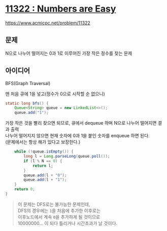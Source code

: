 # [11322 : Numbers are Easy](https://www.acmicpc.net/problem/11322)
https://www.acmicpc.net/problem/11322

## 문제
N으로 나누어 떨어지는 0과 1로 이루어진 가장 작은 정수를 찾는 문제

## 아이디어
BFS(Graph Traversal)

맨 처음 큐에 1을 넣고(정수가 0으로 시작할 순 없으니)
```java
static long bfs() {
    Queue<String> queue = new LinkedList<>();
    queue.add("1");
```
가장 작은 것을 빨리 찾으면 되므로, 큐에서 dequeue 하며 N으로 나누어 떨어지면 결과 출력  
나누어 떨어지지 않으면 현재 숫자에 0과 1을 붙인 숫자를 enqueue 하면 된다.  
(문제에서는 항상 해가 있다고 보장한다.)
```java
    while (!queue.isEmpty()) {
        long l = Long.parseLong(queue.poll());
        if (l % N == 0) {
            return l;
        }
        queue.add(l + "0");
        queue.add(l + "1");
    }
    return 0;
}
```
> 이 문제는 DFS로는 불가능한 문제인데,  
> DFS의 경우에는 `1`을 처음에 추가한 이후로는  
> 이후노드에서 계속 `0`을 추가하게 될 것이므로  
> 10000000... 이 되다 틀리거나 시간초과가 날 것이다.